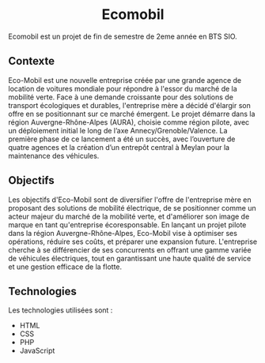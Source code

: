 <h1 align="center">Ecomobil</h1>
<p>Ecomobil est un projet de fin de semestre de 2eme année en BTS SIO.</p>

<h2>Contexte</h2>

Eco-Mobil est une nouvelle entreprise créée par une grande agence de location de voitures mondiale pour répondre à l'essor du marché de la mobilité verte. Face à une demande croissante pour des solutions de transport écologiques et durables, l'entreprise mère a décidé d'élargir son offre en se positionnant sur ce marché émergent. Le projet démarre dans la région Auvergne-Rhône-Alpes (AURA), choisie comme région pilote, avec un déploiement initial le long de l’axe Annecy/Grenoble/Valence. La première phase de ce lancement a été un succès, avec l’ouverture de quatre agences et la création d’un entrepôt central à Meylan pour la maintenance des véhicules. 

<h2>Objectifs</h2>

Les objectifs d'Eco-Mobil sont de diversifier l'offre de l'entreprise mère en proposant des solutions de mobilité électrique, de se positionner comme un acteur majeur du marché de la mobilité verte, et d'améliorer son image de marque en tant qu'entreprise écoresponsable. En lançant un projet pilote dans la région Auvergne-Rhône-Alpes, Eco-Mobil vise à optimiser ses opérations, réduire ses coûts, et préparer une expansion future. L'entreprise cherche à se différencier de ses concurrents en offrant une gamme variée de véhicules électriques, tout en garantissant une haute qualité de service et une gestion efficace de la flotte. 

<h2>Technologies</h2>

Les technologies utilisées sont :

*   HTML
*   CSS
*   PHP
*   JavaScript
